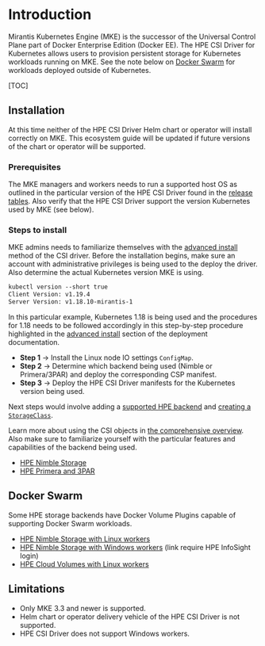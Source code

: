 # Introduction

Mirantis Kubernetes Engine (MKE) is the successor of the Universal Control Plane part of Docker Enterprise Edition (Docker EE). The HPE CSI Driver for Kubernetes allows users to provision persistent storage for Kubernetes workloads running on MKE. See the note below on [Docker Swarm](#docker_swarm) for workloads deployed outside of Kubernetes.

[TOC]

## Installation

At this time neither of the HPE CSI Driver Helm chart or operator will install correctly on MKE. This ecosystem guide will be updated if future versions of the chart or operator will be supported.

### Prerequisites

The MKE managers and workers needs to run a supported host OS as outlined in the particular version of the HPE CSI Driver found in the [release tables](../../csi_driver/index.md#compatibility_and_support). Also verify that the HPE CSI Driver support the version Kubernetes used by MKE (see below).

### Steps to install

MKE admins needs to familiarize themselves with the [advanced install](../../csi_driver/deployment.md#advanced_install) method of the CSI driver. Before the installation begins, make sure an account with administrative privileges is being used to the deploy the driver. Also determine the actual Kubernetes version MKE is using. 

```markdown
kubectl version --short true
Client Version: v1.19.4
Server Version: v1.18.10-mirantis-1
```

In this particular example, Kubernetes 1.18 is being used and the procedures for 1.18 needs to be followed accordingly in this step-by-step procedure highlighted in the [advanced install](../../csi_driver/deployment.md#common) section of the deployment documentation.

- **Step 1** → Install the Linux node IO settings `ConfigMap`.
- **Step 2** → Determine which backend being used (Nimble or Primera/3PAR) and deploy the corresponding CSP manifest.
- **Step 3** → Deploy the HPE CSI Driver manifests for the Kubernetes version being used.

Next steps would involve adding a [supported HPE backend](../../csi_driver/deployment.md#add_a_hpe_storage_backend) and [creating a `StorageClass`](../../csi_driver/using.md#base_storageclass_parameters).

Learn more about using the CSI objects in [the comprehensive overview](../../csi_driver/using.md). Also make sure to familiarize yourself with the particular features and capabilities of the backend being used.

- [HPE Nimble Storage](../../container_storage_provider/hpe_nimble_storage/index.md)
- [HPE Primera and 3PAR](../../container_storage_provider/hpe_3par_primera/index.md)

## Docker Swarm

Some HPE storage backends have Docker Volume Plugins capable of supporting Docker Swarm workloads.

- [HPE Nimble Storage with Linux workers](../../docker_volume_plugins/hpe_nimble_storage/index.md)
- [HPE Nimble Storage with Windows workers](https://infosight.hpe.com/org/urn%3Ainfosight%3A605d9baf-c394-4882-9742-a44bd8678cad/resources/nimble/software/Integration%20Kits/HPE%20Nimble%20Storage%20Volume%20Plugin%20for%20Docker%20Windows%20Containers) (link require HPE InfoSight login)
- [HPE Cloud Volumes with Linux workers](../../docker_volume_plugins/hpe_cloud_volumes/index.md)

## Limitations

- Only MKE 3.3 and newer is supported.
- Helm chart or operator delivery vehicle of the HPE CSI Driver is not supported.
- HPE CSI Driver does not support Windows workers.
